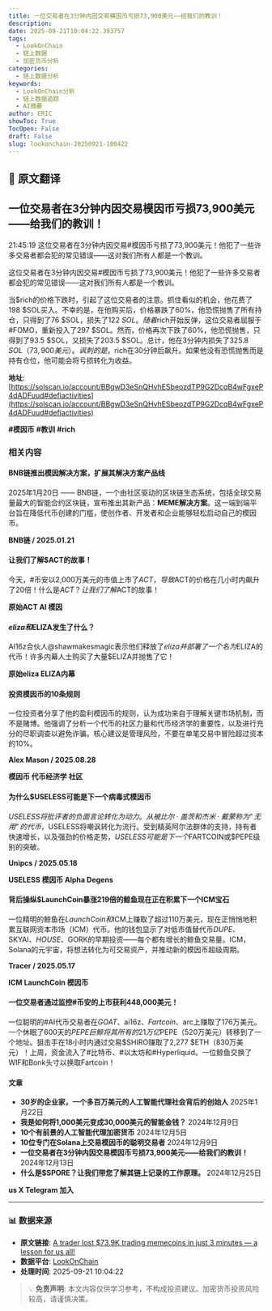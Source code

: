 ```yaml
---
title: 一位交易者在3分钟内因交易模因币亏损73,900美元——给我们的教训！
description: 
date: 2025-09-21T10:04:22.393757
tags:
  - LookOnChain
  - 链上数据
  - 加密货币分析
categories:
  - 链上数据分析
keywords:
  - LookOnChain分析
  - 链上数据追踪
  - AI摘要
author: ERIC
showToc: True
TocOpen: False
draft: False
slug: lookonchain-20250921-100422
---
```


## 📝 原文翻译

<div class='translation-content'>

## 一位交易者在3分钟内因交易模因币亏损73,900美元——给我们的教训！

21:45:19 这位交易者在3分钟内因交易#模因币亏损了73,900美元！他犯了一些许多交易者都会犯的常见错误——这对我们所有人都是一个教训。

这位交易者在3分钟内因交易#模因币亏损了73,900美元！他犯了一些许多交易者都会犯的常见错误——这对我们所有人都是一个教训。

当$rich的价格下跌时，引起了这位交易者的注意。抓住看似的机会，他花费了198 $SOL买入。不幸的是，在他购买后，价格暴跌了60%，他恐慌抛售了所有持仓，只得到了76 $SOL，损失了122 $SOL。随着$rich开始反弹，这位交易者屈服于#FOMO，重新投入了297 $SOL。然而，价格再次下跌了60%，他恐慌抛售，只得到了93.5 $SOL，又损失了203.5 $SOL。总计，他在3分钟内损失了325.8 $SOL（73,900美元）。讽刺的是，$rich在30分钟后飙升。如果他没有恐慌抛售而是持有仓位，他可能会将亏损转化为收益。

**地址**: [https://solscan.io/account/BBgwD3eSnQHvhESbeozdTP9G2DcqB4wFgxeP4dADFuud#defiactivities](https://solscan.io/account/BBgwD3eSnQHvhESbeozdTP9G2DcqB4wFgxeP4dADFuud#defiactivities)

**#模因币** **#教训** **#rich**

### 相关内容

#### BNB链推出模因解决方案，扩展其解决方案产品线
2025年1月20日 —— BNB链，一个由社区驱动的区块链生态系统，包括全球交易量最大的智能合约区块链，宣布推出其新产品：**MEME解决方案**。这一端到端平台旨在降低代币创建的门槛，使创作者、开发者和企业能够轻松启动自己的模因币。

**BNB链 / 2025.01.21**

#### 让我们了解$ACT的故事！
今天，#币安以2,000万美元的市值上市了$ACT，导致$ACT的价格在几小时内飙升了20倍！什么是$ACT？让我们了解$ACT的故事！

**原始ACT AI 模因**

#### $eliza和$ELIZA发生了什么？
AI16z合伙人@shawmakesmagic表示他们释放了$eliza并部署了一个名为$ELIZA的代币！许多内幕人士购买了大量$ELIZA并抛售了它！

**原始eliza ELIZA内幕**

#### 投资模因币的10条规则
一位投资者分享了他的盈利模因币的规则，认为成功来自于理解关键市场机制，而不是赌博。他强调了分析一个代币的社区力量和代币经济学的重要性，以及进行充分的尽职调查以避免诈骗。核心建议是管理风险，不要在单笔交易中冒险超过资本的10%。

**Alex Mason / 2025.08.28**

**模因币 代币经济学 社区**

#### 为什么$USELESS可能是下一个病毒式模因币
$USELESS将批评者的负面言论转化为动力。从被比尔·盖茨和杰米·戴蒙称为“无用”的代币，$USELESS将嘲讽转化为流行。受到精英阿尔法群体的支持，持有者快速增长，以及强劲的价格走势，$USELESS可能是下一个$FARTCOIN或$PEPE级别的突破。

**Unipcs / 2025.05.18**

**USELESS 模因币 Alpha Degens**

#### 背后操纵$LaunchCoin暴涨219倍的鲸鱼现在正在积累下一个ICM宝石
一位精明的鲸鱼在$LaunchCoin和$ICM上赚取了超过110万美元，现在正悄悄地积累互联网资本市场（ICM）代币。他的钱包显示了对低市值替代币$DUPE、$SKYAI、$HOUSE、$GORK的早期投资——每个都有增长的鲸鱼交易量。ICM，Solana的元宇宙，将想法转化为可交易资产，并推动新的模因币超级周期。

**Tracer / 2025.05.17**

**ICM LaunchCoin 模因币**

#### 一位交易者通过监控#币安的上市获利448,000美元！
一位聪明的#AI代币交易者在$GOAT、$ai16z、$Fartcoin、$arc上赚取了176万美元。一个休眠了600天的$PEPE巨鲸将其所有的21万亿$PEPE（520万美元）转移到了一个地址。狙击手在18小时内通过交易$SHIRO赚取了2,277 $ETH（830万美元）！上周，资金流入了#比特币、#以太坊和#Hyperliquid。一位鲸鱼交换了WIF和Bonk头寸以换取Fartcoin！

#### 文章

- **30岁的企业家，一个多百万美元的人工智能代理社会背后的创始人** 2025年1月22日
- **我是如何将1,000美元变成30,000美元的智能金钱？** 2024年12月9日
- **10个有前景的人工智能代理加密货币** 2024年12月5日
- **10位专门在Solana上交易模因币的聪明交易者** 2024年12月9日
- **一位交易者在3分钟内因交易模因币亏损73,900美元——给我们的教训！** 2024年12月13日
- **什么是$SPORE？让我们带您了解其链上记录的工作原理。** 2024年12月25日

**us X Telegram 加入**

</div>

---

### 📊 数据来源

- **原文链接**: [A trader lost $73.9K trading memecoins in just 3 minutes — a lesson for us all!](https://www.lookonchain.com/articles/1031)
- **数据平台**: [LookOnChain](https://www.lookonchain.com)
- **处理时间**: 2025-09-21 10:04:22

> 💡 **免责声明**: 本文内容仅供学习参考，不构成投资建议。加密货币投资风险较高，请谨慎决策。

